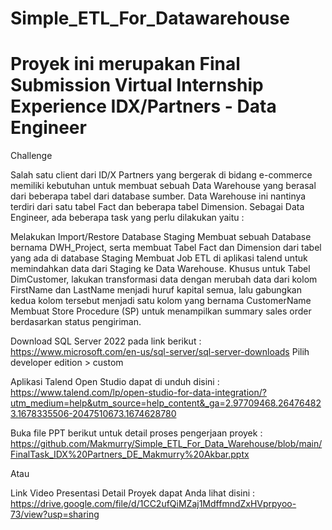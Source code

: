 # Simple_ETL_For_Datawarehouse
# Proyek ini merupakan Final Submission Virtual Internship Experience IDX/Partners - Data Engineer

Challenge

Salah satu client dari ID/X Partners yang bergerak di bidang e-commerce memiliki kebutuhan untuk membuat sebuah Data Warehouse yang berasal dari beberapa tabel dari database sumber. Data Warehouse ini nantinya terdiri dari satu tabel Fact dan beberapa tabel Dimension. Sebagai Data Engineer, ada beberapa task yang perlu dilakukan yaitu : 

Melakukan Import/Restore Database Staging
Membuat sebuah Database bernama DWH_Project, serta membuat Tabel Fact dan Dimension dari tabel yang ada di database Staging
Membuat Job ETL di aplikasi talend untuk memindahkan data dari Staging ke Data Warehouse. Khusus untuk Tabel DimCustomer, lakukan transformasi data dengan merubah data dari kolom FirstName dan LastName menjadi huruf kapital semua, lalu gabungkan kedua kolom tersebut menjadi satu kolom yang bernama CustomerName
Membuat Store Procedure (SP) untuk menampilkan summary sales order berdasarkan status pengiriman.


Download SQL Server 2022 pada link berikut :
https://www.microsoft.com/en-us/sql-server/sql-server-downloads 
 Pilih developer edition > custom



Aplikasi Talend Open Studio dapat di unduh disini :
https://www.talend.com/lp/open-studio-for-data-integration/?utm_medium=help&utm_source=help_content&_ga=2.97709468.264764823.1678335506-2047510673.1674628780

Buka file PPT berikut untuk detail proses pengerjaan proyek : 
https://github.com/Makmurry/Simple_ETL_For_Data_Warehouse/blob/main/FinalTask_IDX%20Partners_DE_Makmurry%20Akbar.pptx

Atau 

Link Video Presentasi Detail Proyek dapat Anda lihat disini : 
https://drive.google.com/file/d/1CC2ufQiMZaj1MdffmndZxHVprpyoo-73/view?usp=sharing







